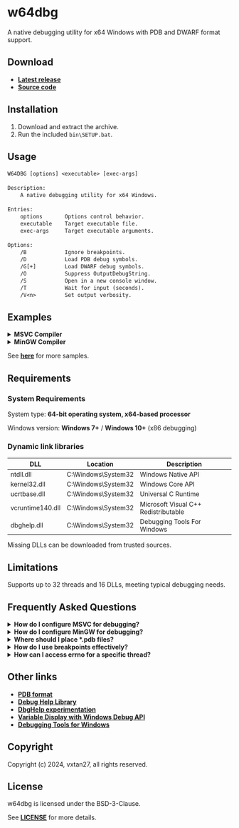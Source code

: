 # __w64dbg__

A native debugging utility for x64 Windows with PDB and DWARF format support.

## __Download__

* [__Latest release__](https://github.com/vxtan27/w64dbg/releases/latest)
* [__Source code__](./)

## __Installation__

1. Download and extract the archive.
2. Run the included `bin\SETUP.bat`.

## __Usage__

    
    W64DBG [options] <executable> [exec-args]
    
    Description:
        A native debugging utility for x64 Windows.
        
    Entries:
        options       Options control behavior.
        executable    Target executable file.
        exec-args     Target executable arguments.
        
    Options:
        /B            Ignore breakpoints.
        /D            Load PDB debug symbols.
        /G[+]         Load DWARF debug symbols.
        /O            Suppress OutputDebugString.
        /S            Open in a new console window.
        /T            Wait for input (seconds).
        /V<n>         Set output verbosity.
    

## __Examples__

<details>
    <summary>
        <b>
            MSVC Compiler
        </b>
    </summary>
    <br>
    <img src="./samples/4.png"/>
</details>

<details>
    <summary>
        <b>
            MinGW Compiler
        </b>
    </summary>
    <br>
    <img src="./samples/8.png"/>
</details>

See [__here__](samples) for more samples.

## __Requirements__

### __System Requirements__

System type: **64-bit operating system, x64-based processor**

Windows version: **Windows 7+** / **Windows 10+** (x86 debugging)

### __Dynamic link libraries__

|       DLL        |       Location       |             Description              |
| ---------------- | -------------------- | ------------------------------------ |
| ntdll.dll        | C:\Windows\System32  | Windows Native API                   |
| kernel32.dll     | C:\Windows\System32  | Windows Core API                     |
| ucrtbase.dll     | C:\Windows\System32  | Universal C Runtime                  |
| vcruntime140.dll | C:\Windows\System32  | Microsoft Visual C++ Redistributable |
| dbghelp.dll      | C:\Windows\System32  | Debugging Tools For Windows          |

Missing DLLs can be downloaded from trusted sources.

## __Limitations__

Supports up to 32 threads and 16 DLLs, meeting typical debugging needs.

## __Frequently Asked Questions__

<details>
    <summary>
        <b>
            How do I configure MSVC for debugging?
        </b>
    </summary>

Use these options with MSVC:

|     Option      | MSVC-Optimized |   Debug info level   |
| --------------- | -------------- | -------------------- |
| /DEBUG          | Yes            | Standard             |
| /DEBUG:FULL     | Yes            | Maximum              |
| /DEBUG:FASTLINK | Yes            | Reduced              |
| /Z7             | Yes            | Basic                |
| /Zi             | Yes            | Standard             |
| /OPT:NOREF      | No             | Enhanced symbol info |
| /OPT:NOICF      | No             | Enhanced symbol info |

For more information:

* [__Generate debug info__](https://learn.microsoft.com/cpp/build/reference/debug-generate-debug-info)
* [__Debug Information Format__](https://learn.microsoft.com/cpp/build/reference/z7-zi-zi-debug-information-format)
* [__Optimizations__](https://learn.microsoft.com/cpp/build/reference/opt-optimizations)

</details>

<details>
    <summary>
        <b>
            How do I configure MinGW for debugging?
        </b>
    </summary>

Use these options with MinGW:

| Option | Macro info | GDB-Optimized | Debug info level |
| ------ | ---------- | ------------- | ---------------- |
| -g     | No         | No            | Basic            |
| -g3    | Yes        | No            | Maximum          |
| -ggdb  | No         | Yes           | Basic            |
| -ggdb3 | Yes        | Yes           | Maximum          |

Add `-fno-omit-frame-pointer` to retain frame pointers.

For more information:

* [__Debugging Options__](https://gcc.gnu.org/onlinedocs/gcc/Debugging-Options.html)
* [__Optimize Options__](https://gcc.gnu.org/onlinedocs/gcc/Optimize-Options.html#index-fomit-frame-pointer)

</details>

<details>
    <summary>
        <b>
            Where should I place *.pdb files?
        </b>
    </summary>

Place `*.pdb` files alongside the executable or configure symbol paths via `_NT_ALT_SYMBOL_PATH` or `_NT_SYMBOL_PATH`

See [__this__](https://learn.microsoft.com/windows-hardware/drivers/debugger/general-environment-variables) for more information.

</details>

<details>
    <summary>
        <b>
            How do I use breakpoints effectively?
        </b>
    </summary>

Use the `__debugbreak()` or `DebugBreak()` API to pause execution at specific points.

See [__this__](https://learn.microsoft.com/visualstudio/debugger/using-breakpoints) for more information.

</details>

<details>
    <summary>
        <b>
            How can I access errno for a specific thread?
        </b>
    </summary>

`errno` is thread-local and accessed via `_errno()`, defined as:

    
    _ACRTIMP int* __cdecl _errno(void);
    #define errno (*_errno())
    

Direct access to another thread's errno is not possible.

</details>

## __Other links__

* [__PDB format__](https://github.com/Microsoft/microsoft-pdb/blob/master/docs/ExternalResources.md)
* [__Debug Help Library__](https://learn.microsoft.com/windows/win32/debug/debug-help-library)
* [__DbgHelp experimentation__](https://debuginfo.com/articles.html)
* [__Variable Display with Windows Debug API__](https://accu.org/journals/overload/29/165/orr)
* [__Debugging Tools for Windows__](https://learn.microsoft.com/windows-hardware/drivers/debugger/debugger-download-tools)

## __Copyright__

Copyright (c) 2024, vxtan27, all rights reserved.

## __License__

w64dbg is licensed under the BSD-3-Clause.

See [__LICENSE__](LICENSE) for more details.